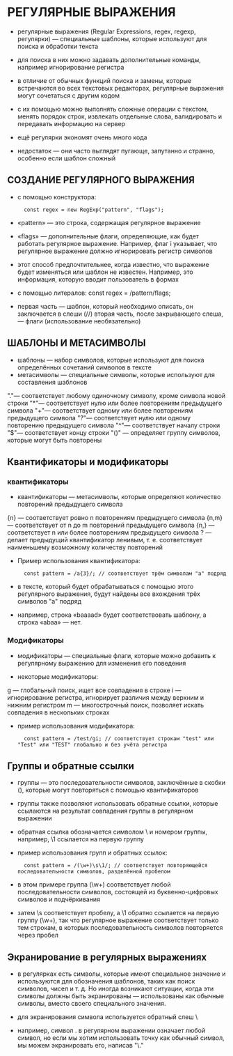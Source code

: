 # РЕГУЛЯРНЫЕ ВЫРАЖЕНИЯ #

* регулярные выражения (Regular Expressions, regex, regexp, регулярки) — специальные шаблоны, которые используют для поиска и обработки текста
* для поиска в них можно задавать дополнительные команды, например игнорирование регистра

* в отличие от обычных функций поиска и замены, которые встречаются во всех текстовых редакторах, регулярные выражения могут сочетаться с другим кодом
* с их помощью можно выполнять сложные операции с текстом, менять порядок строк, извлекать отдельные слова, валидировать и передавать информацию на сервер
* ещё регулярки экономят очень много кода 
* недостаток — они часто выглядят пугающе, запутанно и странно, особенно если шаблон сложный

## СОЗДАНИЕ РЕГУЛЯРНОГО ВЫРАЖЕНИЯ ##

* с помощью конструктора:

		const regex = new RegExp("pattern", "flags");

* «pattern» — это строка, содержащая регулярное выражение
* «flags» — дополнительные флаги, определяющие, как будет работать регулярное выражение. Например, флаг i указывает, что регулярное выражение должно игнорировать регистр символов

* этот способ предпочтительнее, когда известно, что выражение будет изменяться или шаблон не известен. Например, это информация, которую вводит пользователь в формах

* с помощью литералов:
		const regex = /pattern/flags;

* первая часть — шаблон, который необходимо описать, он заключается в слеши (//)
 вторая часть, после закрывающего слеша, — флаги (использование необязательно)

## ШАБЛОНЫ И МЕТАСИМВОЛЫ ##

* шаблоны — набор символов, которые используют для поиска определённых сочетаний символов в тексте
* метасимволы — специальные символы, которые используют для составления шаблонов

"."— соответствует любому одиночному символу, кроме символа новой строки
"*"— соответствует нулю или более повторениям предыдущего символа
"+"— соответствует одному или более повторениям предыдущего символа
"?"— соответствует нулю или одному повторению предыдущего символа
"^"— соответствует началу строки
"$"— соответствует концу строки
"()" — определяет группу символов, которые могут быть повторены

## Квантификаторы и модификаторы ##

### квантификаторы ###

* квантификаторы — метасимволы, которые определяют количество повторений предыдущего символа

{n} — соответствует ровно n повторениям предыдущего символа
{n,m} — соответствует от n до m повторений предыдущего символа
{n,} — соответствует n или более повторениям предыдущего символа
? — делает предыдущий квантификатор ленивым, т. е. соответствует наименьшему возможному количеству повторений

* Пример использования квантификатора:

		const pattern = /a{3}/; // соответствует трём символам "a" подряд

* в тексте, который будет обрабатываться с помощью этого регулярного выражения, будут найдены все вхождения трёх символов "a" подряд
* например, строка «baaaad» будет соответствовать шаблону, а строка «abaa» — нет.

### Модификаторы ###
* модификаторы — специальные флаги, которые можно добавить к регулярному выражению для изменения его поведения

* некоторые модификаторы:

g — глобальный поиск, ищет все совпадения в строке
i — игнорирование регистра, игнорирует различия между верхним и нижним регистром
m — многострочный поиск, позволяет искать совпадения в нескольких строках

* пример использования модификатора:

		const pattern = /test/gi; // соответствует строкам "test" или "Test" или "TEST" глобально и без учёта регистра

## Группы и обратные ссылки ##

* группы — это последовательности символов, заключённые в скобки (), которые могут повторяться с помощью квантификаторов
* группы также позволяют использовать обратные ссылки, которые ссылаются на результат совпадения группы в регулярном выражении
* обратная ссылка обозначается символом \ и номером группы, например, \1 ссылается на первую группу

* пример использования групп и обратных ссылок:

		​​const pattern = /(\w+)\s\1/; // соответствует повторяющейся последовательности символов, разделённой пробелом

* в этом примере группа (\w+) соответствует любой последовательности символов, состоящей из буквенно-цифровых символов и подчёркивания
* затем \s соответствует пробелу, а \1 обратно ссылается на первую группу (\w+), так что регулярное выражение соответствует только тем строкам, в которых последовательность символов повторяется через пробел

## Экранирование в регулярных выражениях
* в регулярках есть символы, которые имеют специальное значение и используются для обозначения шаблонов, таких как поиск символов, чисел и т. д. Но иногда возникают ситуации, когда эти символы должны быть экранированы — использованы как обычные символы, вместо своего специального значения.

* для экранирования символа используется обратный слеш \

* например, символ . в регулярном выражении означает любой символ, но если мы хотим использовать точку как обычный символ, мы можем экранировать его, написав "\\."
